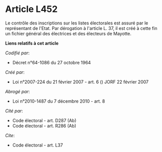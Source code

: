 # Article L452

Le contrôle des inscriptions sur les listes électorales est assuré par le représentant de l'Etat. Par dérogation à l'article
L. 37, il est créé à cette fin un fichier général des électrices et des électeurs de Mayotte.

**Liens relatifs à cet article**

_Codifié par_:

  - Décret n°64-1086 du 27 octobre 1964

_Créé par_:

  - Loi n°2007-224 du 21 février 2007 - art. 6 () JORF 22 février 2007

_Abrogé par_:

  - Loi n°2010-1487 du 7 décembre 2010 - art. 8

_Cité par_:

  - Code électoral - art. D287 (Ab)
  - Code électoral - art. R286 (Ab)

_Cite_:

  - Code électoral - art. L37
